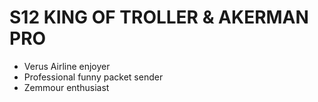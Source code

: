 # S12 KING OF TROLLER & AKERMAN PRO

- Verus Airline enjoyer
- Professional funny packet sender
- Zemmour enthusiast






